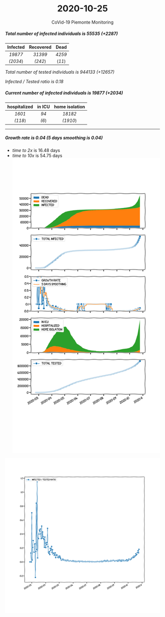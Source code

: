 <div align='center'>

# 2020-10-25
CoVid-19 Piemonte Monitoring
</div>

##### Total number of infected individuals is 55535 (+2287)
Infected | Recovered | Dead
:---: | :---: | :---:
*19877* | *31399* | *4259*
*(2034*) | *(242*) | (*11*)

*Total number of tested individuals is 944133 (+12657)*

*Infected / Tested ratio is 0.18*
##### Current number of infected individuals is 19877 (+2034)
hospitalized | in ICU | home isolation
:---: | :---: | :---:
*1601* |*94* |*18182*
*(118*) |*(6*) |*(1910*)
***
##### Growth rate is 0.04 (5 days smoothing is 0.04)
- *time to 2x* is 16.48 days
- *time to 10x* is 54.75 days
![stats][stats]

![infected_normalized][infected_normalized]

[stats]: stats_Piemonte.png
[infected_normalized]: infected_normalized_Piemonte.png
